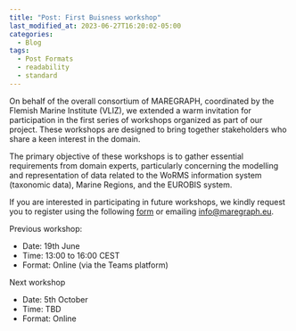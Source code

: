 ```yaml
---
title: "Post: First Buisness workshop"
last_modified_at: 2023-06-27T16:20:02-05:00
categories:
  - Blog
tags:
  - Post Formats
  - readability
  - standard
---
```


On behalf of the overall consortium of MAREGRAPH, coordinated by the Flemish Marine Institute (VLIZ), we extended a warm invitation for participation in the first series of workshops organized as part of our project. These workshops are designed to bring together stakeholders who share a keen interest in the domain.  

The primary objective of these workshops is to gather essential requirements from domain experts, particularly concerning the modelling and representation of data related to the WoRMS information system (taxonomic data), Marine Regions, and the EUROBIS system. 

If you are interested in participating in future workshops, we kindly request you to register using the following [form](https://forms.office.com/r/wLtUHJWVh7) or emailing <info@maregraph.eu>. 

  

Previous workshop: 
- Date: 19th June 
- Time: 13:00 to 16:00 CEST 
- Format: Online (via the Teams platform) 

Next workshop
- Date: 5th October
- Time: TBD
- Format: Online 

